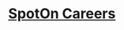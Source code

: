 <p align = "center">
	<a href="https://www.spoton.com/careers/product/">
    <h1>SpotOn Careers</h1>
  </a>
</p>
